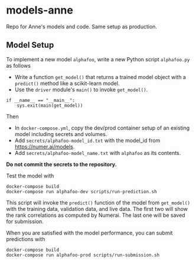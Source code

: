 # models-anne

Repo for Anne's models and code. Same setup as production.

## Model Setup

To implement a new model `alphafoo`, write a new Python script `alphafoo.py` as follows
* Write a function `get_model()` that returns a trained model object with a `predict()` method like a scikit-learn model.
* Use the `driver` module's `main()` to invoke `get_model()`.
    
```
if __name__ == "__main__": 
    sys.exit(main(get_model))
```

Then
* In `docker-compose.yml`, copy the dev/prod container setup of an existing model including secrets and volumes.
* Add `secrets/alphafoo-model_id.txt` with the model_id from https://numer.ai/models.
* Add `secrets/alphafoo-model_name.txt` with `alphafoo` as its contents.

**Do not commit the secrets to the repository.**

Test the model with

```
docker-compose build
docker-compose run alphafoo-dev scripts/run-prediction.sh
```

This script will invoke the `predict()` function of the model from `get_model()` with the training data, validation data, and live data.
The first two will show the rank correlations as computed by Numerai.
The last one will be saved for submission.

When you are satisfied with the model performance, you can submit predictions with

```
docker-compose build
docker-compose run alphafoo-prod scripts/run-submission.sh
```
